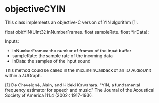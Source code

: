 objectiveCYIN
=============

This class implements an objective-C version of YIN algorithm [1].

float objcYIN(UInt32 inNumberFrames, float sampleRate, float *inData);

Inputs:
-  inNumberFrames: the number of frames of the input buffer
-  sampleRate: the sample rate of the incoming data
-  inData: the samples of the input sound

This method could be called in the micLineInCallback of an IO AudioUnit within a AUGraph. 

[1] De Cheveigné, Alain, and Hideki Kawahara. "YIN, a fundamental
      frequency estimator for speech and music." The Journal of the
      Acoustical Society of America 111.4 (2002): 1917-1930.

